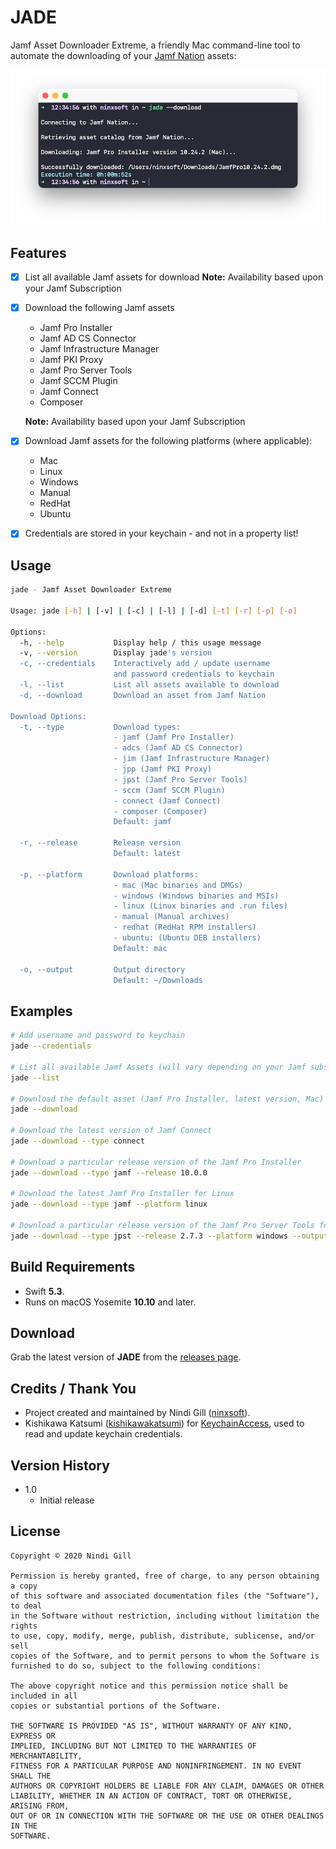 
# JADE

Jamf Asset Downloader Extreme, a friendly Mac command-line tool to automate the downloading of your [Jamf Nation](https://www.jamf.com/jamf-nation/) assets:

![Example](Readme%20Resources/Example.png)

## Features

*   [x] List all available Jamf assets for download
    **Note:** Availability based upon your Jamf Subscription

*   [x] Download the following Jamf assets
    *   Jamf Pro Installer
    *   Jamf AD CS Connector
    *   Jamf Infrastructure Manager
    *   Jamf PKI Proxy
    *   Jamf Pro Server Tools
    *   Jamf SCCM Plugin
    *   Jamf Connect
    *   Composer

    **Note:** Availability based upon your Jamf Subscription
*   [x] Download Jamf assets for the following platforms (where applicable):
    *   Mac
    *   Linux
    *   Windows
    *   Manual
    *   RedHat
    *   Ubuntu

*   [x] Credentials are stored in your keychain - and not in a property list!

## Usage

```bash
jade - Jamf Asset Downloader Extreme

Usage: jade [-h] | [-v] | [-c] | [-l] | [-d] [-t] [-r] [-p] [-o]

Options:
  -h, --help           Display help / this usage message
  -v, --version        Display jade's version
  -c, --credentials    Interactively add / update username
                       and password credentials to keychain
  -l, --list           List all assets available to download
  -d, --download       Download an asset from Jamf Nation

Download Options:
  -t, --type           Download types:
                       - jamf (Jamf Pro Installer)
                       - adcs (Jamf AD CS Connector)
                       - jim (Jamf Infrastructure Manager)
                       - jpp (Jamf PKI Proxy)
                       - jpst (Jamf Pro Server Tools)
                       - sccm (Jamf SCCM Plugin)
                       - connect (Jamf Connect)
                       - composer (Composer)
                       Default: jamf

  -r, --release        Release version
                       Default: latest

  -p, --platform       Download platforms:
                       - mac (Mac binaries and DMGs)
                       - windows (Windows binaries and MSIs)
                       - linux (Linux binaries and .run files)
                       - manual (Manual archives)
                       - redhat (RedHat RPM installers)
                       - ubuntu: (Ubuntu DEB installers)
                       Default: mac

  -o, --output         Output directory
                       Default: ~/Downloads
```

## Examples

```bash
# Add username and password to keychain
jade --credentials

# List all available Jamf Assets (will vary depending on your Jamf subscription)
jade --list

# Download the default asset (Jamf Pro Installer, latest version, Mac)
jade --download

# Download the latest version of Jamf Connect
jade --download --type connect

# Download a particular release version of the Jamf Pro Installer
jade --download --type jamf --release 10.0.0

# Download the latest Jamf Pro Installer for Linux
jade --download --type jamf --platform linux

# Download a particular release version of the Jamf Pro Server Tools for Windows to a custom directory
jade --download --type jpst --release 2.7.3 --platform windows --output ~/Desktop
```

## Build Requirements

*   Swift **5.3**.
*   Runs on macOS Yosemite **10.10** and later.

## Download

Grab the latest version of **JADE** from the [releases page](https://github.com/ninxsoft/JADE/releases).

## Credits / Thank You

*   Project created and maintained by Nindi Gill ([ninxsoft](https://github.com/ninxsoft)).
*   Kishikawa Katsumi ([kishikawakatsumi](https://github.com/kishikawakatsumi)) for [KeychainAccess](https://github.com/kishikawakatsumi/KeychainAccess), used to read and update keychain credentials.

## Version History

*   1.0
    *   Initial release

## License

    Copyright © 2020 Nindi Gill

    Permission is hereby granted, free of charge, to any person obtaining a copy
    of this software and associated documentation files (the "Software"), to deal
    in the Software without restriction, including without limitation the rights
    to use, copy, modify, merge, publish, distribute, sublicense, and/or sell
    copies of the Software, and to permit persons to whom the Software is
    furnished to do so, subject to the following conditions:

    The above copyright notice and this permission notice shall be included in all
    copies or substantial portions of the Software.

    THE SOFTWARE IS PROVIDED "AS IS", WITHOUT WARRANTY OF ANY KIND, EXPRESS OR
    IMPLIED, INCLUDING BUT NOT LIMITED TO THE WARRANTIES OF MERCHANTABILITY,
    FITNESS FOR A PARTICULAR PURPOSE AND NONINFRINGEMENT. IN NO EVENT SHALL THE
    AUTHORS OR COPYRIGHT HOLDERS BE LIABLE FOR ANY CLAIM, DAMAGES OR OTHER
    LIABILITY, WHETHER IN AN ACTION OF CONTRACT, TORT OR OTHERWISE, ARISING FROM,
    OUT OF OR IN CONNECTION WITH THE SOFTWARE OR THE USE OR OTHER DEALINGS IN THE
    SOFTWARE.
